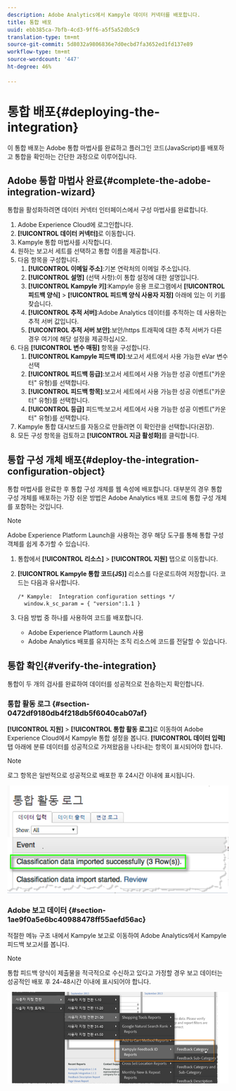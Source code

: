 ```yaml
---
description: Adobe Analytics에서 Kampyle 데이터 커넥터를 배포합니다.
title: 통합 배포
uuid: ebb385ca-7bfb-4cd3-9ff6-a5f5a52db5c9
translation-type: tm+mt
source-git-commit: 5d8032a9806836e7d0ecbd7fa3652ed1fd137e89
workflow-type: tm+mt
source-wordcount: '447'
ht-degree: 46%

---
```



# 통합 배포{#deploying-the-integration}

이 통합 배포는 Adobe 통합 마법사를 완료하고 플러그인 코드(JavaScript)를 배포하고 통합을 확인하는 간단한 과정으로 이루어집니다.

## Adobe 통합 마법사 완료{#complete-the-adobe-integration-wizard}

통합을 활성화하려면 데이터 커넥터 인터페이스에서 구성 마법사를 완료합니다.

1. Adobe Experience Cloud에 로그인합니다.
1. **[!UICONTROL 데이터 커넥터]**&#x200B;로 이동합니다.
1. Kampyle 통합 마법사를 시작합니다.
1. 원하는 보고서 세트를 선택하고 통합 이름을 제공합니다.
1. 다음 항목을 구성합니다.
   1. **[!UICONTROL 이메일 주소]**:기본 연락처의 이메일 주소입니다.
   1. **[!UICONTROL 설명]** (선택 사항):이 통합 설정에 대한 설명입니다.
   1. **[!UICONTROL Kampyle 키]**:Kampyle 응용 프로그램에서  **[!UICONTROL 피드백 양식]** >  **[!UICONTROL 피드백 양식 사용자 지정]** 아래에 있는 이 키를 찾습니다.
   1. **[!UICONTROL 추적 서버]**:Adobe Analytics 데이터를 추적하는 데 사용하는 추적 서버 값입니다.
   1. **[!UICONTROL 추적 서버 보안]**:보안/https 트래픽에 대한 추적 서버가 다른 경우 여기에 해당 설정을 제공하십시오.
1. 다음 **[!UICONTROL 변수 매핑]** 항목을 구성합니다.
   1. **[!UICONTROL Kampyle 피드백 ID]**:보고서 세트에서 사용 가능한 eVar 변수 선택
   1. **[!UICONTROL 피드백 등급]**:보고서 세트에서 사용 가능한 성공 이벤트(&quot;카운터&quot; 유형)를 선택합니다.
   1. **[!UICONTROL 피드백 항목]**:보고서 세트에서 사용 가능한 성공 이벤트(&quot;카운터&quot; 유형)를 선택합니다.
   1. **[!UICONTROL 등급]** 피드백:보고서 세트에서 사용 가능한 성공 이벤트(&quot;카운터&quot; 유형)를 선택합니다.
1. Kampyle 통합 대시보드를 자동으로 만들려면 이 확인란을 선택합니다(권장).
1. 모든 구성 항목을 검토하고 **[!UICONTROL 지금 활성화]**&#x200B;를 클릭합니다.

## 통합 구성 개체 배포{#deploy-the-integration-configuration-object}

통합 마법사를 완료한 후 통합 구성 개체를 웹 속성에 배포합니다. 대부분의 경우 통합 구성 개체를 배포하는 가장 쉬운 방법은 Adobe Analytics 배포 코드에 통합 구성 개체를 포함하는 것입니다.

>[!NOTE]
>
>Adobe Experience Platform Launch을 사용하는 경우 해당 도구를 통해 통합 구성 객체를 쉽게 추가할 수 있습니다.

1. 통합에서 **[!UICONTROL 리소스]** > **[!UICONTROL 지원]** 탭으로 이동합니다.
1. **[!UICONTROL Kampyle 통합 코드(JS)]** 리소스를 다운로드하여 저장합니다. 코드는 다음과 유사합니다.

   ```
   /* Kampyle:  Integration configuration settings */
     window.k_sc_param = { "version":1.1 }
   ```

1. 다음 방법 중 하나를 사용하여 코드를 배포합니다.

   * Adobe Experience Platform Launch 사용
   * Adobe Analytics 배포를 유지하는 조직 리소스에 코드를 전달할 수 있습니다.

## 통합 확인{#verify-the-integration}

통합이 두 개의 검사를 완료하여 데이터를 성공적으로 전송하는지 확인합니다.

### 통합 활동 로그 {#section-0472df9180db4f218db5f6040cab07af}

**[!UICONTROL 지원]** > **[!UICONTROL 통합 활동 로그]**&#x200B;로 이동하여 Adobe Experience Cloud에서 Kampyle 통합 설정을 봅니다. **[!UICONTROL 데이터 입력]** 탭 아래에 분류 데이터를 성공적으로 가져왔음을 나타내는 항목이 표시되어야 합니다.

>[!NOTE]
>
>로그 항목은 일반적으로 성공적으로 배포한 후 24시간 이내에 표시됩니다.

![통합 작업 로그](assets/integration_activity_log.png)

### Adobe 보고 데이터 {#section-1ae9f0a5e6bc40988478ff55aefd56ac}

적절한 메뉴 구조 내에서 Kampyle 보고로 이동하여 Adobe Analytics에서 Kampyle 피드백 보고서를 봅니다.

>[!NOTE]
>
>통합 피드백 양식이 제출물을 적극적으로 수신하고 있다고 가정할 경우 보고 데이터는 성공적인 배포 후 24-48시간 이내에 표시되어야 합니다.

![Adobe 보고 데이터](assets/adobe_reporting_data.png)
